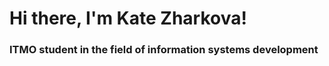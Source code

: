 # Hi there, I'm Kate Zharkova!
### ITMO student in the field of information systems development

<!--
**LosPiesDescalzos/LosPiesDescalzos** is a ✨ _special_ ✨ repository because its `README.md` (this file) appears on your GitHub profile.

Here are some ideas to get you started:

- 🔭 I’m currently working on ...
- 🌱 I’m currently learning ...
- 👯 I’m looking to collaborate on ...
- 🤔 I’m looking for help with ...
- 💬 Ask me about ...
- 📫 How to reach me: ![VK](https://vk.com/pies_descalzos),![E-mail](katyaj2001@mail.ru)
- 😄 Pronouns: ...
- ⚡ Fun fact: ...
-->
